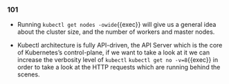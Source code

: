 
### 101

* Running `kubectl get nodes -owide`{{exec}} will give us a general idea about the cluster size, and the number of workers and master nodes.

* Kubectl architecture is fully API-driven, the API Server which is the core of Kubernetes’s control-plane, if we want to take a look at it 
we can increase the verbosity level of `kubectl`
`kubectl get no -v=8`{{exec}} in order to take a look at the HTTP requests which are running behind the scenes.



